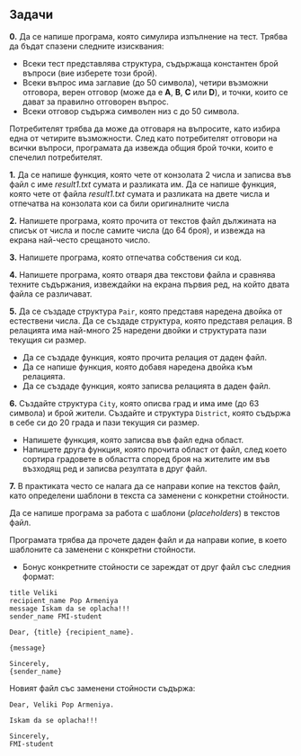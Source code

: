 ## Задачи

**0.**       Да се напише програма, която симулира изпълнение на тест. Трябва да бъдат спазени следните изисквания:
- Всеки тест представлява структура, съдържаща константен брой въпроси (вие изберете този брой).
- Всеки въпрос има заглавие (до 50 символа), четири възможни отговора, верен отговор (може да е **A**, **B**, **C** или **D**), и точки, които се дават за правилно отговорен въпрос.
- Всеки отговор съдържа символен низ с до 50 символа.

Потребителят трябва да може да отговаря на въпросите, като избира една от четирите възможности. След като потребителят отговори на всички въпроси, програмата да извежда общия брой точки, които е спечелил потребителят.

**1.** Да се напише функция, която чете от конзолата 2 числа и записва във файл с име *result1.txt* сумата и разликата им. Да се напише функция, която чете от файла *result1.txt* сумата и разликата на двете числа и отпечатва на конзолата кои са били оригиналните числа

**2.** Напишете програма, която прочита от текстов файл дължината на списък от числа и после самите числа (до 64 броя), и извежда на екрана най-често срещаното число.

**3.** Напишете програма, която отпечатва собствения си код.

**4.** Напишете програма, която отваря два текстови файла и сравнява техните съдържания, извеждайки на екрана първия ред, на който двата файла се различават.

**5.** Да се създаде структура `Pair`, която представя наредена двойка от естествени числа.
Да се създаде структура, която представя релация. В релацията има най-много 25 наредени двойки и структурата пази текущия си размер.
- Да се създаде функция, която прочита релация от даден файл.
- Да се напише функция, която добавя наредена двойка към релацията.
- Да се създаде функция, която записва релацията в даден файл.

**6.** Създайте структура `City`, която описва град и има име (до 63 символа) и брой жители. Създайте и структура `District`, която съдържа в себе си до 20 града и пази текущия си размер.
- Напишете функция, която записва във файл една област. 
- Напишете друга функция, която прочита област от файл, след което сортира градовете в областта според броя на жителите им във възходящ ред и записва резултата в друг файл. 

**7.**
В практиката често се налага да се направи копие на текстов файл, като определени шаблони в текста са заменени с конкретни стойности. 

Да се напише програма за работа с шаблони (*placeholders*) в текстов файл.

Програмата трябва да прочете даден файл и да направи копие, в което
шаблоните са заменени с конкретни стойности.

* Бонус конкретните стойности се зареждат от друг файл със следния формат:
```
title Veliki
recipient_name Pop Armeniya
message Iskam da se oplacha!!! 
sender_name FMI-student
```

```
Dear, {title} {recipient_name}.

{message}

Sincerely,
{sender_name}
```

Новият файл със заменени стойности съдържа:
```
Dear, Veliki Pop Armeniya.

Iskam da se oplacha!!!

Sincerely,
FMI-student
```              
